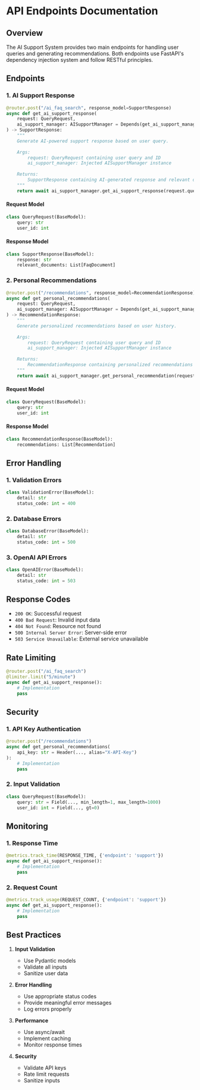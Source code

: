 # API Endpoints Documentation

## Overview
The AI Support System provides two main endpoints for handling user queries and generating recommendations. Both endpoints use FastAPI's dependency injection system and follow RESTful principles.

## Endpoints

### 1. AI Support Response
```python
@router.post("/ai_faq_search", response_model=SupportResponse)
async def get_ai_support_response(
    request: QueryRequest,
    ai_support_manager: AISupportManager = Depends(get_ai_support_manager_dependency)
) -> SupportResponse:
    """
    Generate AI-powered support response based on user query.
    
    Args:
        request: QueryRequest containing user query and ID
        ai_support_manager: Injected AISupportManager instance
    
    Returns:
        SupportResponse containing AI-generated response and relevant documents
    """
    return await ai_support_manager.get_ai_support_response(request.query, request.user_id)
```

#### Request Model
```python
class QueryRequest(BaseModel):
    query: str
    user_id: int
```

#### Response Model
```python
class SupportResponse(BaseModel):
    response: str
    relevant_documents: List[FaqDocument]
```

### 2. Personal Recommendations
```python
@router.post("/recommendations", response_model=RecommendationResponse)
async def get_personal_recommendations(
    request: QueryRequest,
    ai_support_manager: AISupportManager = Depends(get_ai_support_manager_dependency)
) -> RecommendationResponse:
    """
    Generate personalized recommendations based on user history.
    
    Args:
        request: QueryRequest containing user query and ID
        ai_support_manager: Injected AISupportManager instance
    
    Returns:
        RecommendationResponse containing personalized recommendations
    """
    return await ai_support_manager.get_personal_recommendation(request.user_id)
```

#### Request Model
```python
class QueryRequest(BaseModel):
    query: str
    user_id: int
```

#### Response Model
```python
class RecommendationResponse(BaseModel):
    recommendations: List[Recommendation]
```

## Error Handling

### 1. Validation Errors
```python
class ValidationError(BaseModel):
    detail: str
    status_code: int = 400
```

### 2. Database Errors
```python
class DatabaseError(BaseModel):
    detail: str
    status_code: int = 500
```

### 3. OpenAI API Errors
```python
class OpenAIError(BaseModel):
    detail: str
    status_code: int = 503
```

## Response Codes

- `200 OK`: Successful request
- `400 Bad Request`: Invalid input data
- `404 Not Found`: Resource not found
- `500 Internal Server Error`: Server-side error
- `503 Service Unavailable`: External service unavailable

## Rate Limiting

```python
@router.post("/ai_faq_search")
@limiter.limit("5/minute")
async def get_ai_support_response():
    # Implementation
    pass
```

## Security

### 1. API Key Authentication
```python
@router.post("/recommendations")
async def get_personal_recommendations(
    api_key: str = Header(..., alias="X-API-Key")
):
    # Implementation
    pass
```

### 2. Input Validation
```python
class QueryRequest(BaseModel):
    query: str = Field(..., min_length=1, max_length=1000)
    user_id: int = Field(..., gt=0)
```

## Monitoring

### 1. Response Time
```python
@metrics.track_time(RESPONSE_TIME, {'endpoint': 'support'})
async def get_ai_support_response():
    # Implementation
    pass
```

### 2. Request Count
```python
@metrics.track_usage(REQUEST_COUNT, {'endpoint': 'support'})
async def get_ai_support_response():
    # Implementation
    pass
```

## Best Practices

1. **Input Validation**
   - Use Pydantic models
   - Validate all inputs
   - Sanitize user data

2. **Error Handling**
   - Use appropriate status codes
   - Provide meaningful error messages
   - Log errors properly

3. **Performance**
   - Use async/await
   - Implement caching
   - Monitor response times

4. **Security**
   - Validate API keys
   - Rate limit requests
   - Sanitize inputs 